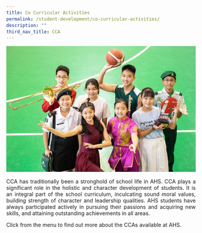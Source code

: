 ```yaml
---
title: Co Curricular Activities
permalink: /student-development/co-curricular-activities/
description: ""
third_nav_title: CCA
---
```


![](/images/Student%20Development/CCA/2023_cca.jpg)
<p align="justify">
CCA has traditionally been a stronghold of school life in AHS. CCA plays a significant role in the holistic and character development of students. It is an integral part of the school curriculum, inculcating sound moral values, building strength of character and leadership qualities. AHS students have always participated actively in pursuing their passions and acquiring new skills, and attaining outstanding achievements in all areas. </p>

Click from the menu to find out more about the CCAs available at AHS.
